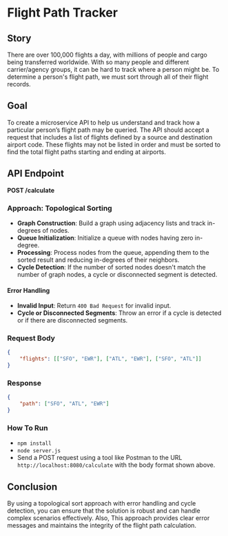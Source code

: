 # Flight Path Tracker

## Story
There are over 100,000 flights a day, with millions of people and cargo being transferred worldwide. With so many people and different carrier/agency groups, it can be hard to track where a person might be. To determine a person's flight path, we must sort through all of their flight records.

## Goal
To create a microservice API to help us understand and track how a particular person’s flight path may be queried. The API should accept a request that includes a list of flights defined by a source and destination airport code. These flights may not be listed in order and must be sorted to find the total flight paths starting and ending at airports.

## API Endpoint

**POST /calculate**
### Approach: Topological Sorting
- **Graph Construction**: Build a graph using adjacency lists and track in-degrees of nodes.
- **Queue Initialization**: Initialize a queue with nodes having zero in-degree.
- **Processing**: Process nodes from the queue, appending them to the sorted result and reducing in-degrees of their neighbors.
- **Cycle Detection**: If the number of sorted nodes doesn't match the number of graph nodes, a cycle or disconnected segment is detected.

#### Error Handling
- **Invalid Input**: Return `400 Bad Request` for invalid input.
- **Cycle or Disconnected Segments**: Throw an error if a cycle is detected or if there are disconnected segments.

### Request Body
```json
{
    "flights": [["SFO", "EWR"], ["ATL", "EWR"], ["SFO", "ATL"]]
}
```

### Response
```json
{
    "path": ["SFO", "ATL", "EWR"]
}
```

### How To Run
-   `npm install`
-   `node server.js`
-   Send a POST request using a tool like Postman to the URL `http://localhost:8080/calculate` with the body format shown above.


## Conclusion
By using a topological sort approach with error handling and cycle detection, you can ensure that the solution is robust and can handle complex scenarios effectively. Also, This approach provides clear error messages and maintains the integrity of the flight path calculation.
